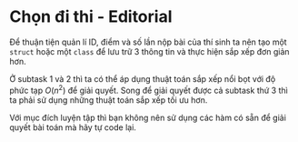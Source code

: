 # Chọn đi thi - Editorial

Để thuận tiện quản lí ID, điểm và số lần nộp bài của thí sinh ta nên tạo một `struct` hoặc một `class` để lưu trữ $3$ thông tin và thực hiện sắp xếp đơn giản hơn.

Ở subtask $1$ và $2$ thì ta có thể áp dụng thuật toán sắp xếp nổi bọt với độ phức tạp $O(n^2)$ để giải quyết. Song để giải quyết được cả subtask thứ $3$ thì ta phải sử dụng những thuật toán sắp xếp tối ưu hơn.

Với mục đích luyện tập thì bạn không nên sử dụng các hàm có sẵn để giải quyết bài toán mà hãy tự code lại.
